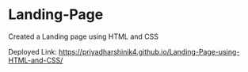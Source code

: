 # Landing-Page
Created a Landing page using HTML and CSS

Deployed Link:
https://priyadharshinik4.github.io/Landing-Page-using-HTML-and-CSS/
